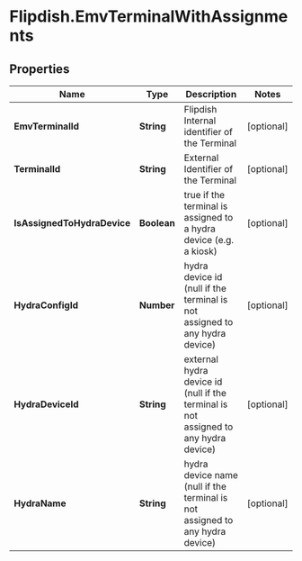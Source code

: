 # Flipdish.EmvTerminalWithAssignments

## Properties

Name | Type | Description | Notes
------------ | ------------- | ------------- | -------------
**EmvTerminalId** | **String** | Flipdish Internal identifier of the Terminal | [optional] 
**TerminalId** | **String** | External Identifier of the Terminal | [optional] 
**IsAssignedToHydraDevice** | **Boolean** | true if the terminal is assigned to a hydra device (e.g. a kiosk) | [optional] 
**HydraConfigId** | **Number** | hydra device id (null if the terminal is not assigned to any hydra device) | [optional] 
**HydraDeviceId** | **String** | external hydra device id (null if the terminal is not assigned to any hydra device) | [optional] 
**HydraName** | **String** | hydra device name (null if the terminal is not assigned to any hydra device) | [optional] 


